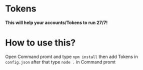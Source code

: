 # Tokens
**This will help your accounts/Tokens to run 27/7!**


# **How to use this?**
Open Command promt and type `npm install` then add Tokens in `config.json` after that type `node .` in Command promt
